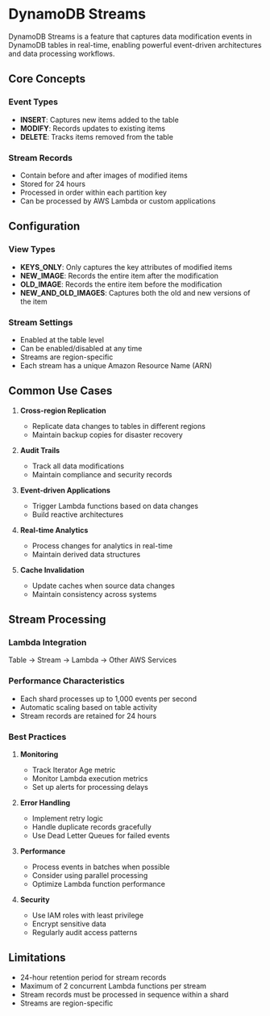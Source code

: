 # DynamoDB Streams

DynamoDB Streams is a feature that captures data modification events in DynamoDB tables in real-time, enabling powerful event-driven architectures and data processing workflows.

## Core Concepts

### Event Types
- **INSERT**: Captures new items added to the table
- **MODIFY**: Records updates to existing items
- **DELETE**: Tracks items removed from the table

### Stream Records
- Contain before and after images of modified items
- Stored for 24 hours
- Processed in order within each partition key
- Can be processed by AWS Lambda or custom applications

## Configuration

### View Types
- **KEYS_ONLY**: Only captures the key attributes of modified items
- **NEW_IMAGE**: Records the entire item after the modification
- **OLD_IMAGE**: Records the entire item before the modification
- **NEW_AND_OLD_IMAGES**: Captures both the old and new versions of the item

### Stream Settings
- Enabled at the table level
- Can be enabled/disabled at any time
- Streams are region-specific
- Each stream has a unique Amazon Resource Name (ARN)

## Common Use Cases
1. **Cross-region Replication**
   - Replicate data changes to tables in different regions
   - Maintain backup copies for disaster recovery

2. **Audit Trails**
   - Track all data modifications
   - Maintain compliance and security records

3. **Event-driven Applications**
   - Trigger Lambda functions based on data changes
   - Build reactive architectures

4. **Real-time Analytics**
   - Process changes for analytics in real-time
   - Maintain derived data structures

5. **Cache Invalidation**
   - Update caches when source data changes
   - Maintain consistency across systems

## Stream Processing

### Lambda Integration
Table -> Stream -> Lambda -> Other AWS Services

### Performance Characteristics
- Each shard processes up to 1,000 events per second
- Automatic scaling based on table activity
- Stream records are retained for 24 hours

### Best Practices
1. **Monitoring**
   - Track Iterator Age metric
   - Monitor Lambda execution metrics
   - Set up alerts for processing delays

2. **Error Handling**
   - Implement retry logic
   - Handle duplicate records gracefully
   - Use Dead Letter Queues for failed events

3. **Performance**
   - Process events in batches when possible
   - Consider using parallel processing
   - Optimize Lambda function performance

4. **Security**
   - Use IAM roles with least privilege
   - Encrypt sensitive data
   - Regularly audit access patterns

## Limitations
- 24-hour retention period for stream records
- Maximum of 2 concurrent Lambda functions per stream
- Stream records must be processed in sequence within a shard
- Streams are region-specific
